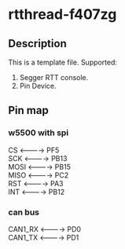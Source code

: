# rtthread-f407zg

## Description
This is a template file. Supported:
1. Segger RTT console.
2. Pin Device.

## Pin map
### w5500 with spi
CS   <----> PF5  </br> 
SCK  <----> PB13 </br>
MOSI <----> PB15 </br>
MISO <----> PC2  </br>
RST  <----> PA3  </br>
INT  <----> PB12 </br>

### can bus
CAN1_RX <----> PD0</br>
CAN1_TX <----> PD1